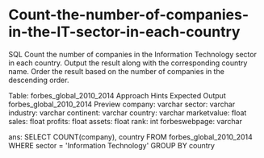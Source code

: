 # Count-the-number-of-companies-in-the-IT-sector-in-each-country
SQL
Count the number of companies in the Information Technology sector in each country.
Output the result along with the corresponding country name.
Order the result based on the number of companies in the descending order.

Table: forbes_global_2010_2014
Approach Hints
Expected Output
forbes_global_2010_2014
Preview
company:
varchar
sector:
varchar
industry:
varchar
continent:
varchar
country:
varchar
marketvalue:
float
sales:
float
profits:
float
assets:
float
rank:
int
forbeswebpage:
varchar


ans:
SELECT COUNT(company), country
FROM forbes_global_2010_2014
WHERE sector = 'Information Technology'
GROUP BY country
